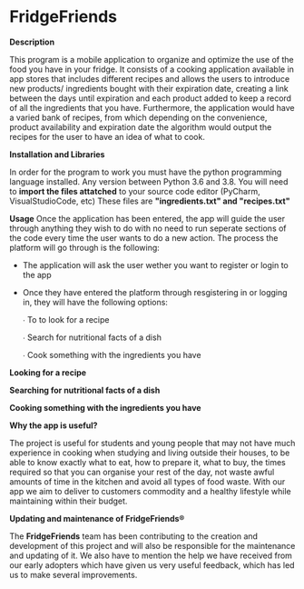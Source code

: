 # FridgeFriends
**Description**

This program is a mobile application to organize and optimize the use of the food you have in your fridge. It consists of a cooking application available in app stores that includes different recipes and allows the users to introduce new products/ ingredients bought with their expiration date, creating a link between the days until expiration and each product added to keep a record of all the ingredients that you have. Furthermore, the application would have a varied bank of recipes, from which depending on the convenience, product availability and expiration date the algorithm would output the recipes for the user to have an idea of what to cook.

**Installation and Libraries**

In order for the program to work you must have the python programming language installed. Any version between Python 3.6 and 3.8.
You will need to **import the files attatched** to your source code editor (PyCharm, VisualStudioCode, etc)
These files are **"ingredients.txt" and "recipes.txt"**

**Usage**
Once the application has been entered, the app will guide the user through anything they wish to do with no need to run seperate sections of the code every time the user wants to do a new action. The process the platform will go through is the following:

- The application will ask the user wether you want to register or login to the app

- Once they have entered the platform through resgistering in or logging in, they will have the following options:

  ∙ To to look for a recipe 
  
  ∙ Search for nutritional facts of a dish
  
  ∙ Cook something with the ingredients you have

**Looking for a recipe**


**Searching for nutritional facts of a dish**


**Cooking something with the ingredients you have**



**Why the app is useful?**

The project is useful for students and young people that may not have much experience in cooking when studying and living outside their houses, to be able to know exactly what to eat, how to prepare it, what to buy, the times required so that you can organise your rest of the day, not waste awful amounts of time in the kitchen and avoid all types of food waste. With our app we aim to deliver to customers commodity and a healthy lifestyle while maintaining within their budget. 

**Updating and maintenance of FridgeFriends®**

The **FridgeFriends** team has been contributing to the creation and development of this project and will also be responsible for the maintenance and updating of it. We also have to mention the help we have received from our early adopters which have given us very useful feedback, which has led us to make several improvements. 
